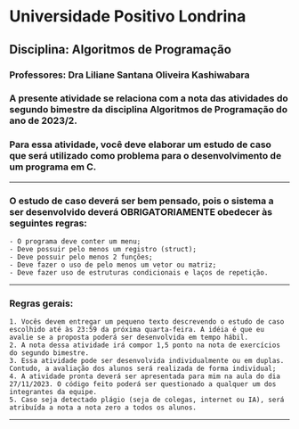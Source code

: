 # Universidade Positivo Londrina
## Disciplina: Algoritmos de Programação
### Professores: Dra Liliane Santana Oliveira Kashiwabara

### A presente atividade se relaciona com a nota das atividades do segundo bimestre da disciplina Algoritmos de Programação do ano de 2023/2. 
### Para essa atividade, você deve elaborar um estudo de caso que será utilizado como problema para o desenvolvimento de um programa em C.
---
### O estudo de caso deverá ser bem pensado, pois o sistema a ser desenvolvido deverá OBRIGATORIAMENTE obedecer às seguintes regras:

    - O programa deve conter um menu;
    - Deve possuir pelo menos um registro (struct);
    - Deve possuir pelo menos 2 funções;
    - Deve fazer o uso de pelo menos um vetor ou matriz;
    - Deve fazer uso de estruturas condicionais e laços de repetição.
---
### Regras gerais:

    1. Vocês devem entregar um pequeno texto descrevendo o estudo de caso escolhido até às 23:59 da próxima quarta-feira. A idéia é que eu avalie se a proposta poderá ser desenvolvida em tempo hábil.
    2. A nota dessa atividade irá compor 1,5 ponto na nota de exercícios do segundo bimestre.
    3. Essa atividade pode ser desenvolvida individualmente ou em duplas. Contudo, a avaliação dos alunos será realizada de forma individual;
    4. A atividade pronta deverá ser apresentada para mim na aula do dia 27/11/2023. O código feito poderá ser questionado a qualquer um dos integrantes da equipe.
    5. Caso seja detectado plágio (seja de colegas, internet ou IA), será atribuída a nota a nota zero a todos os alunos.
---